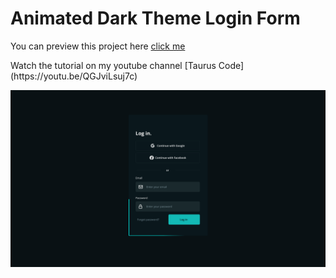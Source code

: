 # Animated Dark Theme Login Form

<p>You can preview this project here <a href="https://luissitoe.github.io/animated-dark-theme-login-form/">click me</a></p>
<p>Watch the tutorial on my youtube channel [Taurus Code](https://youtu.be/QGJviLsuj7c)</p>


![](./preview.png)


